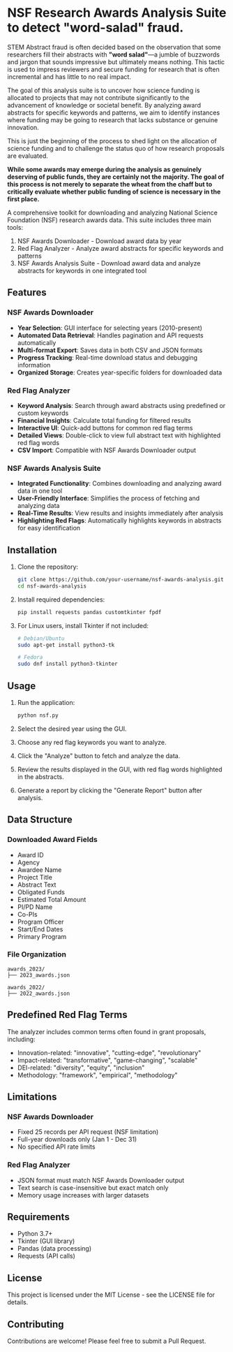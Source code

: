 # NSF Research Awards Analysis Suite to detect "word-salad" fraud.

STEM Abstract fraud is often decided based on the observation that some researchers fill their abstracts with **"word salad"**—a jumble of buzzwords and jargon that sounds impressive but ultimately means nothing. This tactic is used to impress reviewers and secure funding for research that is often incremental and has little to no real impact.

The goal of this analysis suite is to uncover how science funding is allocated to projects that may not contribute significantly to the advancement of knowledge or societal benefit. By analyzing award abstracts for specific keywords and patterns, we aim to identify instances where funding may be going to research that lacks substance or genuine innovation.

This is just the beginning of the process to shed light on the allocation of science funding and to challenge the status quo of how research proposals are evaluated.

**While some awards may emerge during the analysis as genuinely deserving of public funds, they are certainly not the majority. The goal of this process is not merely to separate the wheat from the chaff but to critically evaluate whether public funding of science is necessary in the first place.**

A comprehensive toolkit for downloading and analyzing National Science Foundation (NSF) research awards data. This suite includes three main tools:
1. NSF Awards Downloader - Download award data by year
2. Red Flag Analyzer - Analyze award abstracts for specific keywords and patterns
3. NSF Awards Analysis Suite - Download award data and analyze abstracts for keywords in one integrated tool

## Features

### NSF Awards Downloader
- **Year Selection**: GUI interface for selecting years (2010-present)
- **Automated Data Retrieval**: Handles pagination and API requests automatically
- **Multi-format Export**: Saves data in both CSV and JSON formats
- **Progress Tracking**: Real-time download status and debugging information
- **Organized Storage**: Creates year-specific folders for downloaded data

### Red Flag Analyzer
- **Keyword Analysis**: Search through award abstracts using predefined or custom keywords
- **Financial Insights**: Calculate total funding for filtered results
- **Interactive UI**: Quick-add buttons for common red flag terms
- **Detailed Views**: Double-click to view full abstract text with highlighted red flag words
- **CSV Import**: Compatible with NSF Awards Downloader output

### NSF Awards Analysis Suite
- **Integrated Functionality**: Combines downloading and analyzing award data in one tool
- **User-Friendly Interface**: Simplifies the process of fetching and analyzing data
- **Real-Time Results**: View results and insights immediately after analysis
- **Highlighting Red Flags**: Automatically highlights keywords in abstracts for easy identification

## Installation

1. Clone the repository:
   ```bash
   git clone https://github.com/your-username/nsf-awards-analysis.git
   cd nsf-awards-analysis
   ```

2. Install required dependencies:
   ```bash
   pip install requests pandas customtkinter fpdf
   ```

3. For Linux users, install Tkinter if not included:
   ```bash
   # Debian/Ubuntu
   sudo apt-get install python3-tk

   # Fedora
   sudo dnf install python3-tkinter
   ```

## Usage

1. Run the application:
   ```bash
   python nsf.py
   ```

2. Select the desired year using the GUI.
3. Choose any red flag keywords you want to analyze.
4. Click the "Analyze" button to fetch and analyze the data.
5. Review the results displayed in the GUI, with red flag words highlighted in the abstracts.
6. Generate a report by clicking the "Generate Report" button after analysis.

## Data Structure

### Downloaded Award Fields
- Award ID
- Agency
- Awardee Name
- Project Title
- Abstract Text
- Obligated Funds
- Estimated Total Amount
- PI/PD Name
- Co-PIs
- Program Officer
- Start/End Dates
- Primary Program

### File Organization
```
awards_2023/
├── 2023_awards.json

awards_2022/
├── 2022_awards.json
```

## Predefined Red Flag Terms
The analyzer includes common terms often found in grant proposals, including:
- Innovation-related: "innovative", "cutting-edge", "revolutionary"
- Impact-related: "transformative", "game-changing", "scalable"
- DEI-related: "diversity", "equity", "inclusion"
- Methodology: "framework", "empirical", "methodology"

## Limitations

### NSF Awards Downloader
- Fixed 25 records per API request (NSF limitation)
- Full-year downloads only (Jan 1 - Dec 31)
- No specified API rate limits

### Red Flag Analyzer
- JSON format must match NSF Awards Downloader output
- Text search is case-insensitive but exact match only
- Memory usage increases with larger datasets

## Requirements
- Python 3.7+
- Tkinter (GUI library)
- Pandas (data processing)
- Requests (API calls)

## License

This project is licensed under the MIT License - see the LICENSE file for details.

## Contributing

Contributions are welcome! Please feel free to submit a Pull Request.
